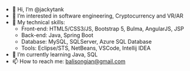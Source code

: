 - 👋 Hi, I’m @jackytank
- 👀 I’m interested in software engineering, Cryptocurrency and VR/AR
- 🤹 My technical skills:
  + Front-end: HTML5/CSS3/JS, Bootstrap 5, Bulma, AngularJS, JSP
  + Back-end: Java, Spring Boot
  + Database: MySQL, SQLServer, Azure SQL Database
  + Tools: Eclipse/STS, NetBeans, VSCode, Intellij IDEA
- 🌱 I’m currently learning Java, SQL
- 📫 How to reach me:
  balisongian@gmail.com
  

